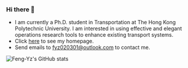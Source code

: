 ### Hi there 👋

- I am currently a Ph.D. student in Transportation at The Hong Kong Polytechnic University. I am interested in using effective and elegant operations research tools to enhance existing transport systems.
- Click [here](https://yuzhenfeng2002.github.io/) to see my homepage. 
- Send emails to fyz020301@outlook.com to contact me.

![Feng-Yz's GitHub stats](https://github-readme-stats.vercel.app/api?username=yuzhenfeng2002)
